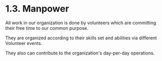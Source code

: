 # 1.3. Manpower

All work in our organization is done by volunteers which are committing their free time to our common purpose.

They are organized according to their skills set and abilities via different Volunteer events. 

They also can contribute to the organization's day-per-day operations.

